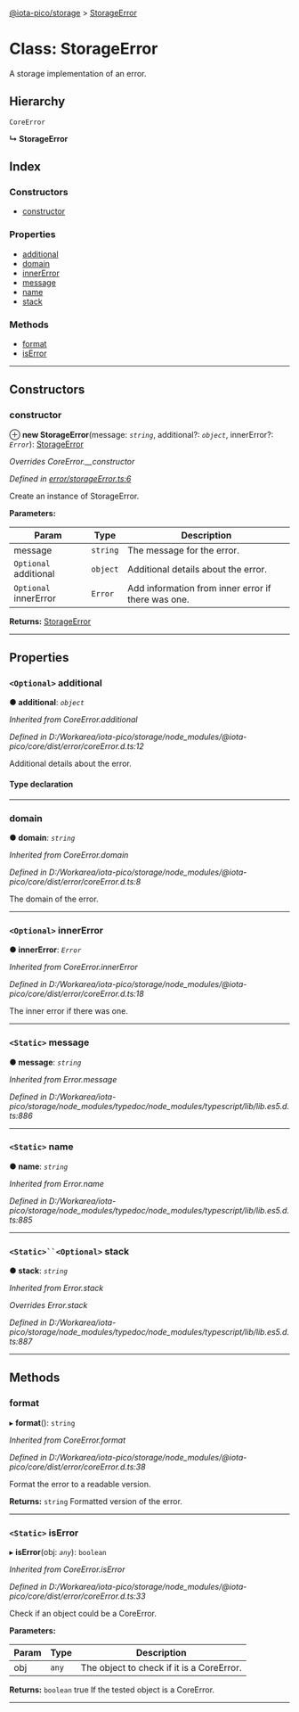 [@iota-pico/storage](../README.md) > [StorageError](../classes/storageerror.md)

# Class: StorageError

A storage implementation of an error.

## Hierarchy

 `CoreError`

**↳ StorageError**

## Index

### Constructors

* [constructor](storageerror.md#constructor)

### Properties

* [additional](storageerror.md#additional)
* [domain](storageerror.md#domain)
* [innerError](storageerror.md#innererror)
* [message](storageerror.md#message)
* [name](storageerror.md#name)
* [stack](storageerror.md#stack)

### Methods

* [format](storageerror.md#format)
* [isError](storageerror.md#iserror)

---

## Constructors

<a id="constructor"></a>

###  constructor

⊕ **new StorageError**(message: *`string`*, additional?: *`object`*, innerError?: *`Error`*): [StorageError](storageerror.md)

*Overrides CoreError.__constructor*

*Defined in [error/storageError.ts:6](https://github.com/iota-pico/storage/blob/d99de76/src/error/storageError.ts#L6)*

Create an instance of StorageError.

**Parameters:**

| Param | Type | Description |
| ------ | ------ | ------ |
| message | `string` |  The message for the error. |
| `Optional` additional | `object` |  Additional details about the error. |
| `Optional` innerError | `Error` |  Add information from inner error if there was one. |

**Returns:** [StorageError](storageerror.md)

___

## Properties

<a id="additional"></a>

### `<Optional>` additional

**● additional**: *`object`*

*Inherited from CoreError.additional*

*Defined in D:/Workarea/iota-pico/storage/node_modules/@iota-pico/core/dist/error/coreError.d.ts:12*

Additional details about the error.

#### Type declaration

[id: `string`]: `any`

___
<a id="domain"></a>

###  domain

**● domain**: *`string`*

*Inherited from CoreError.domain*

*Defined in D:/Workarea/iota-pico/storage/node_modules/@iota-pico/core/dist/error/coreError.d.ts:8*

The domain of the error.

___
<a id="innererror"></a>

### `<Optional>` innerError

**● innerError**: *`Error`*

*Inherited from CoreError.innerError*

*Defined in D:/Workarea/iota-pico/storage/node_modules/@iota-pico/core/dist/error/coreError.d.ts:18*

The inner error if there was one.

___
<a id="message"></a>

### `<Static>` message

**● message**: *`string`*

*Inherited from Error.message*

*Defined in D:/Workarea/iota-pico/storage/node_modules/typedoc/node_modules/typescript/lib/lib.es5.d.ts:886*

___
<a id="name"></a>

### `<Static>` name

**● name**: *`string`*

*Inherited from Error.name*

*Defined in D:/Workarea/iota-pico/storage/node_modules/typedoc/node_modules/typescript/lib/lib.es5.d.ts:885*

___
<a id="stack"></a>

### `<Static>``<Optional>` stack

**● stack**: *`string`*

*Inherited from Error.stack*

*Overrides Error.stack*

*Defined in D:/Workarea/iota-pico/storage/node_modules/typedoc/node_modules/typescript/lib/lib.es5.d.ts:887*

___

## Methods

<a id="format"></a>

###  format

▸ **format**(): `string`

*Inherited from CoreError.format*

*Defined in D:/Workarea/iota-pico/storage/node_modules/@iota-pico/core/dist/error/coreError.d.ts:38*

Format the error to a readable version.

**Returns:** `string`
Formatted version of the error.

___
<a id="iserror"></a>

### `<Static>` isError

▸ **isError**(obj: *`any`*): `boolean`

*Inherited from CoreError.isError*

*Defined in D:/Workarea/iota-pico/storage/node_modules/@iota-pico/core/dist/error/coreError.d.ts:33*

Check if an object could be a CoreError.

**Parameters:**

| Param | Type | Description |
| ------ | ------ | ------ |
| obj | `any` |  The object to check if it is a CoreError. |

**Returns:** `boolean`
true If the tested object is a CoreError.

___


